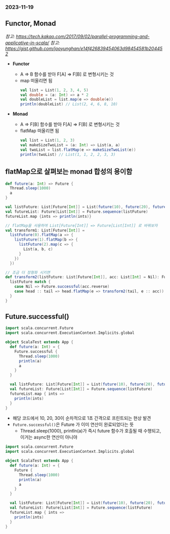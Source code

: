 ### 2023-11-19

## Functor, Monad
*참고: https://tech.kakao.com/2017/09/02/parallel-programming-and-applicative-in-scala/*
*참고: https://gist.github.com/jooyunghan/e14f426839454063d98454581b204452*
- **Functor**
  - A => B 함수를 받아 F[A] => F[B] 로 변형시키는 것
  - map 떠올리면 됨
    ```scala
    val list = List(1, 2, 3, 4, 5)
    val double = (a: Int) => a * 2
    val doubleList = list.map(e => double(e))
    println(doubleList) // List(2, 4, 6, 8, 10)
    ```
    
- **Monad**
  - A => F[B] 함수를 받아 F[A] => F[B] 로 변형시키는 것
  - flatMap 떠올리면 됨
    ```scala
    val list = List(1, 2, 3)
    val makeSizeTwoList = (a: Int) => List(a, a)
    val twoList = list.flatMap(e => makeSizeTwoList(e))
    println(twoList) // List(1, 1, 2, 2, 3, 3)
    ```

## flatMap으로 살펴보는 monad 합성의 용이함
```scala
def future(a: Int) => Future {
  Thread.sleep(1000)
  a
}

val listFuture: List[Future[Int]] = List(future(10), future(20), future(30))
val futureList: Future[List[Int]] = Future.sequence(listFuture)
futureList.map {ints => println(ints)}

// flatMap을 사용하여 List[Future[Int]] => Future[List[Int]] 로 바꿔보자
val transform1: List[Future[Int]] =
  listFuture(0).flatMap(a => {
    listFuture(1).flatMap(b => {
      listFuture(2).map(c => {
        List(a, b, c)
      }
    })
  })

// 조금 더 정형화 시키면
def transform2(listFuture: List[Future[Int]], acc: List[Int] = Nil): Future[List[Int]] = {
  listFuture match {
    case Nil => Future.successful(acc.reverse)
    case head :: tail => head.flatMap(e => transform2(tail, e :: acc))
  }
}
```

## Future.successful()
```scala
import scala.concurrent.Future
import scala.concurrent.ExecutionContext.Implicits.global

object ScalaTest extends App {
  def future(a: Int) = {
    Future.successful {
      Thread.sleep(1000)
      println(a)
      a
    }
  }

  val listFuture: List[Future[Int]] = List(future(10), future(20), future(30))
  val futureList: Future[List[Int]] = Future.sequence(listFuture)
  futureList.map { ints =>
    println(ints)
  }
}
```
- 해당 코드에서 10, 20, 30이 순차적으로 1초 간격으로 프린트되는 현상 발견
- `Future.successful()`은 Future 가 이미 연산이 완료되었다는 뜻
  - Thread.sleep(1000), println(a)가 즉시 future 함수가 호출될 때 수행되고, 이거는 async한 연산이 아니야
```scala
import scala.concurrent.Future
import scala.concurrent.ExecutionContext.Implicits.global

object ScalaTest extends App {
  def future(a: Int) = {
    Future {
      Thread.sleep(1000)
      println(a)
      a
    }
  }

  val listFuture: List[Future[Int]] = List(future(10), future(20), future(30))
  val futureList: Future[List[Int]] = Future.sequence(listFuture)
  futureList.map { ints =>
    println(ints)
  }
}
```